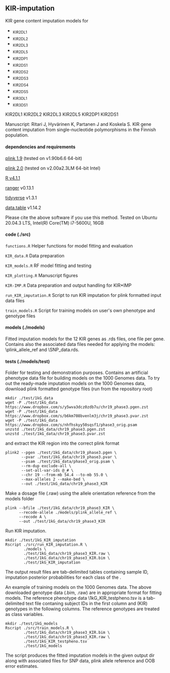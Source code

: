 ## KIR-imputation
KIR gene content imputation models for 
* <sub>KIR2DL1</sub>
* <sub>KIR2DL2</sub>
* <sub>KIR2DL3</sub>
* <sub>KIR2DL5</sub>
* <sub>KIR2DP1</sub>
* <sub>KIR2DS1</sub>
* <sub>KIR2DS2</sub>
* <sub>KIR2DS3</sub>
* <sub>KIR2DS4</sub>
* <sub>KIR2DS5</sub>
* <sub>KIR3DL1</sub>
* <sub>KIR3DS1</sub>


 KIR2DL1  KIR2DL2  KIR2DL3 
 KIR2DL5  KIR2DP1  KIR2DS1 


Manuscript: Ritari J, Hyvärinen K, Partanen J and Koskela S. KIR gene content imputation from single-nucleotide polymorphisms in the Finnish population. 

#### dependencies and requirements
[plink 1.9](https://www.cog-genomics.org/plink/) (tested on v1.90b6.6 64-bit)

[plink 2.0](https://www.cog-genomics.org/plink/2.0/) (tested on v2.00a2.3LM 64-bit Intel)

[R v4.1.1](https://www.r-project.org/)

[ranger](https://cran.r-project.org/web/packages/ranger/index.html) v0.13.1

[tidyverse](https://cran.r-project.org/web/packages/-tidyverse/index.html) v1.3.1

[data.table](https://cran.r-project.org/web/packages/data.table/index.html) v1.14.2   

Please cite the above software if you use this method.
Tested on Ubuntu 20.04.3 LTS, Intel(R) Core(TM) i7-5600U, 16GB

#### code (./src)
`functions.R` Helper functions for model fitting and evaluation

`KIR_data.R` Data preparation

`KIR_models.R` RF model fitting and testing

`KIR_plotting.R` Manuscript figures

`KIR-IMP.R` Data preparation and output handling for KIR\*IMP

`run_KIR_imputation.R` Script to run KIR imputation for plink formatted input data files

`train_models.R` Script for training models on user's own phenotype and genotype files

#### models (./models)
Fitted imputation models for the 12 KIR genes as .rds files, one file per gene. 
Contains also the associated data files needed for applying the models: \plink_allele_ref and \SNP_data.rds.

#### tests (./models/test)
Folder for testing and demonstration purposes. Contains an artificial phenotype data file for building models on the 1000 Genomes data. 
To try out the ready-made imputation models on the 1000 Genomes data, download plink formatted genotype files (run from the repository root)

```
mkdir ./test/1kG_data
wget -P ./test/1kG_data https://www.dropbox.com/s/y5wva3dcz0zdb7u/chr19_phase3.pgen.zst
wget -P ./test/1kG_data https://www.dropbox.com/s/b6km708bvenlm3j/chr19_phase3.pvar.zst
wget -P ./test/1kG_data https://www.dropbox.com/s/nhfhskyy50sqsf1/phase3_orig.psam
unzstd ./test/1kG_data/chr19_phase3.pgen.zst
unzstd ./test/1kG_data/chr19_phase3.pvar.zst
```

and extract the KIR region into the correct plink format
```
plink2 --pgen ./test/1kG_data/chr19_phase3.pgen \
       --pvar ./test/1kG_data/chr19_phase3.pvar \
       --psam ./test/1kG_data/phase3_orig.psam \
       --rm-dup exclude-all \
       --set-all-var-ids @_# \
       --chr 19 --from-mb 54.4 --to-mb 55.0 \
       --max-alleles 2 --make-bed \
       --out ./test/1kG_data/chr19_phase3_KIR
```

Make a dosage file (.raw) using the allele orientation reference from the models folder
```
plink --bfile ./test/1kG_data/chr19_phase3_KIR \
      --recode-allele ./models/plink_allele_ref \
      --recode A \
      --out ./test/1kG_data/chr19_phase3_KIR
```

Run KIR imputation. 
```
mkdir ./test/1kG_KIR_imputation
Rscript ./src/run_KIR_imputation.R \
        ./models \
        ./test/1kG_data/chr19_phase3_KIR.raw \
        ./test/1kG_data/chr19_phase3_KIR.bim \
        ./test/1kG_KIR_imputation
```
The output result files are tab-delimited tables containing sample ID, imputation posterior probabilities for each class of the .


An example of training models on the 1000 Genomes data. The above downloaded genotype data (.bim, .raw) are in appropriate format for fitting models. The reference phenotype data \1kG_KIR_testpheno.tsv is a tab-delimited text file contaning subject IDs in the first column and (KIR) genotypes in the following columns. The reference genotypes are treated as class variables.

```
mkdir ./test/1kG_models
Rscript ./src/train_models.R \
        ./test/1kG_data/chr19_phase3_KIR.bim \
        ./test/1kG_data/chr19_phase3_KIR.raw \
        ./test/1kG_KIR_testpheno.tsv 
        ./test/1kG_models
```
The script produces the fitted imputation models in the given output dir along with associated files for SNP data, plink allele reference and OOB error estimates.

